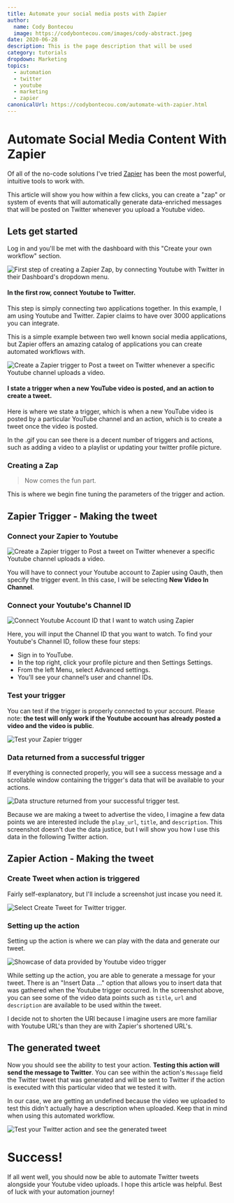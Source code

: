 ```yaml
---
title: Automate your social media posts with Zapier
author:
  name: Cody Bontecou
  image: https://codybontecou.com/images/cody-abstract.jpeg
date: 2020-06-28
description: This is the page description that will be used
category: tutorials
dropdown: Marketing
topics:
  - automation
  - twitter
  - youtube
  - marketing
  - zapier
canonicalUrl: https://codybontecou.com/automate-with-zapier.html
---
```


<h1 class="text-4xl font-semibold">Automate Social Media Content With Zapier</h1>

<div class="mt-6 w-full flex items-center justify-center">
  <div class="flex items-center justify-center w-1/2 md:w-full">
    <ZapierLogo/>
  </div>
</div>

Of all of the no-code solutions I've tried <a class="text-black font-medium" href='https://zapier.com/'>Zapier</a> has been the most powerful, intuitive tools to work with.

This article will show you how within a few clicks, you can create a "zap" or system of events that will automatically generate data-enriched messages that will be posted on Twitter whenever you upload a Youtube video.

## Lets get started

Log in and you'll be met with the dashboard with this "Create your own workflow" section.

<div class="flex flex-col items-center justify-center">
  <img
    src="https://lh3.googleusercontent.com/pw/ACtC-3c2Ic3xgKSnI3iYtXZPeaYc0_jq99Q9JEnWNxc6_4xKI-jf8Q_iV61pt84pI-hGKy8OhKltYQ5NgWWR1ogOeVRE48l_R5GqJlLwr_SePq9amgVa1KYPySERsQm5OAXw1zsGhb9or5dp3BuphR08Fo8=w1130-h387-no?authuser=0"
    alt="First step of creating a Zapier Zap, by connecting Youtube with Twitter in their Dashboard's dropdown menu."
  />
  <h4 class="mt-4 text-sm font-light text-gray-500">In the first row, connect Youtube to Twitter.</h4>
</div>

This step is simply connecting two applications together. In this example, I am using Youtube and Twitter. Zapier claims to have over 3000 applications you can integrate.

This is a simple example between two well known social media applications, but Zapier offers an amazing catalog of applications you can create automated workflows with.

<div class="mt-10 flex flex-col items-center justify-center">
  <img
    src="https://lh3.googleusercontent.com/pw/ACtC-3dKVYFDGkQ8h4TT2ZV9EWeiCthB8Wmjnt0qRZuhJaOuDD-SPp0YIa80O6TT8Y3vz11hmacdvpKnFA6GLaKXhEInfg3p0w8pVQ0-M6qMzkqZmDW5DYy9ygAlf7B-5uMEhBcNMBF8ay6xCpF0KZCBMVo=w1130-h257-no"
    alt="Create a Zapier trigger to Post a tweet on Twitter whenever a specific Youtube channel uploads a video."
  />
  <h4 class="mt-4 text-sm font-light text-gray-500">I state a <span class="font-semibold">trigger</span> when a new YouTube video is posted, and an <span class="font-semibold">action</span> to create a tweet.</h4>
</div>

Here is where we state a trigger, which is when a new YouTube video is posted by a particular YouTube channel and an action, which is to create a tweet once the video is posted.

In the .gif you can see there is a decent number of triggers and actions, such as adding a video to a playlist or updating your twitter profile picture.

### Creating a Zap

> Now comes the fun part.

This is where we begin fine tuning the parameters of the trigger and action.

## Zapier Trigger - Making the tweet

### Connect your Zapier to Youtube

<img
  class="mt-8"
  src="https://lh3.googleusercontent.com/pw/ACtC-3e6VrtfxfjJfcC3t45xxbDfBnSDi7iOE1DyM_uSU5kt-uak5omoctc_YZx_EdZ1nMWKrDufq01Ng132BNpKDKFmHDzC6Dk-JVaOf8DXsF0EB5V6u4__Acu2WeBUxfON41Kk5czaAf0csELVV5h1fuc=w1860-h1340-no?authuser=0"
  alt="Create a Zapier trigger to Post a tweet on Twitter whenever a specific Youtube channel uploads a video."
/>

You will have to connect your Youtube account to Zapier using Oauth, then specify the trigger event. In this case, I will be selecting **New Video In Channel**.

### Connect your Youtube's Channel ID

<img
  class="mt-8"
  src="https://lh3.googleusercontent.com/pw/ACtC-3c__qgDzvQNeKFQD1WKPiZeepvfyo_mYbF4GHc8FDz9wlCrbZCsqQPeFP9DiE8McqmG7O1UUiY-wKSzG3mOG2giH3L7_Temo79tEvW0Ea-JWV-zfScuPZOI3otFDn2dfZFjbTg0Ul6jB3m456MIMJI=w1858-h1162-no?authuser=0"
  alt="Connect Youtube Account ID that I want to watch using Zapier"
/>

Here, you will input the Channel ID that you want to watch. To find your Youtube's Channel ID, follow these four steps:

<ul>
  <li class="list-decimal">Sign in to YouTube.</li>
  <li class="list-decimal">In the top right, click your profile picture and then Settings Settings.</li>
  <li class="list-decimal">From the left Menu, select Advanced settings.</li>
  <li class="list-decimal">You’ll see your channel’s user and channel IDs.</li>
</ul>

### Test your trigger

You can test if the trigger is properly connected to your account. Please note: **the test will only work if the Youtube account has already posted a video and the video is public**.

<img
  class="mt-8"
  src="https://lh3.googleusercontent.com/pw/ACtC-3fLsjlrdi7CJMJ1LU2L1Cska8qT2BdC1kmFVZY5W7TbicHL5VCUsMG9PH6nZ_5HqvasId6rBP9J8nXgKGVkjivaFLBWk8sgh2wmZzAqiFyOgKZnT3lNkUal7k0khTtg6FHusibqfj8RwyOBFnhv5SE=w1644-h726-no?authuser=0"
  alt="Test your Zapier trigger"
/>

### Data returned from a successful trigger

If everything is connected properly, you will see a success message and a scrollable window containing the trigger's data that will be available to your actions.

<img
  class="mt-8"
  src="https://lh3.googleusercontent.com/pw/ACtC-3d2JT0dJFAYwkAzZ2JWNIPn6WdHj6VudAqb-ZOLPpRys8TajJn4uAZ04bfw3bX7X3Uh2CEYrNAL1OX3aK1bP3ONaEaxkGuiW87-bdk5qf0f45XXbQSnOrVsqL6M6fwafRvN8aSNokx694o3w2BJnww=w1636-h1252-no?authuser=0"
  alt="Data structure returned from your successful trigger test."
/>

Because we are making a tweet to advertise the video, I imagine a few data points we are interested include the `play_url`, `title`, and `description`. This screenshot doesn't due the data justice, but I will show you how I use this data in the following Twitter action.

## Zapier Action - Making the tweet

### Create Tweet when action is triggered

Fairly self-explanatory, but I'll include a screenshot just incase you need it.

<img
  class="mt-8"
  src="https://lh3.googleusercontent.com/pw/ACtC-3cxxJlY6uHaVZpFVoiKlSj9-xYesSsvYVpJKIGgpDoDzkmDZX4URs9AbkkqpAn5k-kYgukykI_dbDbwgI-1GPaMTESpu_UGIHTUHbi3_rB0P1YFxi8grkV1vxiamkoa-teElVulRkbBuJCBKvfHhqw=w1910-h1156-no?authuser=0"
  alt="Select Create Tweet for Twitter trigger."
/>

### Setting up the action

Setting up the action is where we can play with the data and generate our tweet.

<img
  class="mt-8"
  src="https://lh3.googleusercontent.com/pw/ACtC-3dOkE-3EMhBEnPmVlcTKnV10BFPhh_99ANgKFuccknTW2S-pfR1ltGPdJktEXVd03-1hxZifdKtYAqWA12mbh66uHRUgnud4fALSag2_mClJKIZiTCh5Ytqvn7mzEolGNI2kRr_Hm3zhbUT6A-WSIw=w1656-h1190-no?authuser=0"
  alt="Showcase of data provided by Youtube video trigger"
/>

While setting up the action, you are able to generate a message for your tweet. There is an "Insert Data ..." option that allows you to insert data that was gathered when the Youtube trigger occurred. In the screenshot above, you can see some of the video data points such as `title`, `url` and `description` are available to be used within the tweet.

I decide not to shorten the URl because I imagine users are more familiar with Youtube URL's than they are with Zapier's shortened URL's.

## The generated tweet

Now you should see the ability to test your action. **Testing this action will send the message to Twitter**. You can see within the action's `Message` field the Twitter tweet that was generated and will be sent to Twitter if the action is executed with this particular video that we tested it with.

In our case, we are getting an undefined because the video we uploaded to test this didn't actually have a description when uploaded. Keep that in mind when using this automated workflow.

<img
  class="mt-8"
  src="https://lh3.googleusercontent.com/pw/ACtC-3eAzg5ycqHYSnl2QA1ts3x__yIpO5pEkbWC0Vec4RO_h2jR6kXba3LrOUgoCoYzREJGlGxq2lQOWJ22PA7Uv1Uy9N2809zPjM1Y9gYMJuOdPQFHxMMQ7uI3EwLOOSlKcLE5llOS4bHARZSAPXhRO6I=w1680-h974-no?authuser=0"
  alt="Test your Twitter action and see the generated tweet"
/>

# Success!

If all went well, you should now be able to automate Twitter tweets alongside your Youtube video uploads. I hope this article was helpful. Best of luck with your automation journey!
